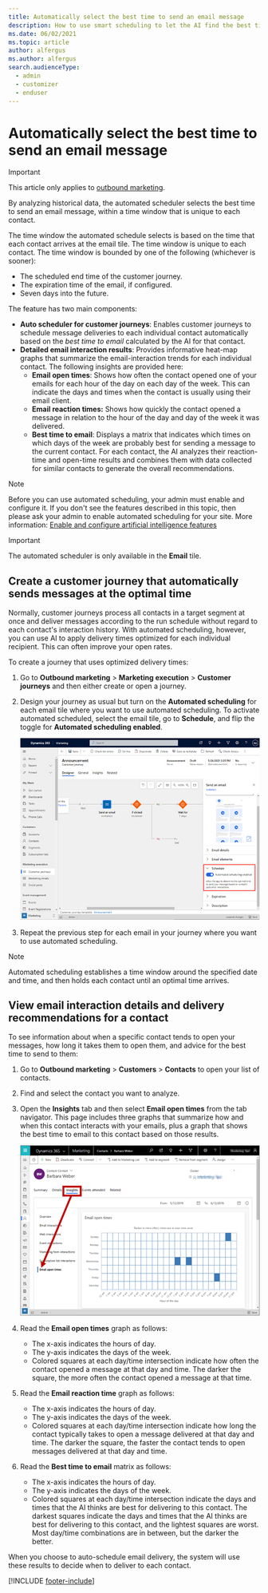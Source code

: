 ```yaml
---
title: Automatically select the best time to send an email message
description: How to use smart scheduling to let the AI find the best times and days to deliver email messages to each contact in Dynamics 365 Customer Insights - Journeys.
ms.date: 06/02/2021
ms.topic: article
author: alfergus
ms.author: alfergus
search.audienceType: 
  - admin
  - customizer
  - enduser
---
```


# Automatically select the best time to send an email message

> [!IMPORTANT]
> This article only applies to [outbound marketing](/dynamics365/marketing/user-guide).

By analyzing historical data, the automated scheduler selects the best time to send an email message, within a time window that is unique to each contact.

The time window the automated schedule selects is based on the time that each contact arrives at the email tile. The time window is unique to each contact. The time window is bounded by one of the following (whichever is sooner):

- The scheduled end time of the customer journey.
- The expiration time of the email, if configured.
- Seven days into the future.

The feature has two main components:

- **Auto scheduler for customer journeys**: Enables customer journeys to schedule message deliveries to each individual contact automatically based on the _best time to email_ calculated by the AI for that contact.
- **Detailed email interaction results**: Provides informative heat-map graphs that summarize the email-interaction trends for each individual contact. The following insights are provided here:
  - **Email open times**: Shows how often the contact opened one of your emails for each hour of the day on each day of the week. This can indicate the days and times when the contact is usually using their email client.
  - **Email reaction times:** Shows how quickly the contact opened a message in relation to the hour of the day and day of the week it was delivered.
  - **Best time to email**: Displays a matrix that indicates which times on which days of the week are probably best for sending a message to the current contact. For each contact, the AI analyzes their reaction-time and open-time results and combines them with data collected for similar contacts to generate the overall recommendations.

> [!NOTE]
> Before you can use automated scheduling, your admin must enable and configure it. If you don't see the features described in this topic, then please ask your admin to enable automated scheduling for your site. More information: [Enable and configure artificial intelligence features](admin-machine-learning.md)

> [!IMPORTANT]
> The automated scheduler is only available in the **Email** tile.

## Create a customer journey that automatically sends messages at the optimal time

Normally, customer journeys process all contacts in a target segment at once and deliver messages according to the run schedule without regard to each contact's interaction history. With automated scheduling, however, you can use AI to apply delivery times optimized for each individual recipient. This can often improve your open rates.

To create a journey that uses optimized delivery times:

1. Go to **Outbound marketing** > **Marketing execution** > **Customer journeys** and then either create or open a journey.

1. Design your journey as usual but turn on the **Automated scheduling** for each email tile where you want to use automated scheduling. To activate automated scheduled, select the email tile, go to **Schedule**, and flip the toggle for **Automated scheduling enabled**.

    ![Activate automated scheduling.](media/automated-scheduler-activate2.png "Activate automated scheduling")
        
1. Repeat the previous step for each email in your journey where you want to use automated scheduling.

> [!NOTE]
> Automated scheduling establishes a time window around the specified date and time, and then holds each contact until an optimal time arrives.

## View email interaction details and delivery recommendations for a contact

To see information about when a specific contact tends to open your messages, how long it takes them to open them, and advice for the best time to send to them:

1. Go to **Outbound marketing** > **Customers** > **Contacts** to open your list of contacts.
1. Find and select the contact you want to analyze.

1. Open the **Insights** tab and then select **Email open times** from the tab navigator. This page includes three graphs that summarize how and when this contact interacts with your emails, plus a graph that shows the best time to email to this contact based on those results.

    ![Enter the keyword name.](media/automated-scheduler-insights.png "Enter the keyword name")

1. Read the **Email open times** graph as follows:

    - The x-axis indicates the hours of day.
    - The y-axis indicates the days of the week.
    - Colored squares at each day/time intersection indicate how often the contact opened a message at that day and time. The darker the square, the more often the contact opened a message at that time.

1. Read the **Email reaction time** graph as follows:

    - The x-axis indicates the hours of day.
    - The y-axis indicates the days of the week.
    - Colored squares at each day/time intersection indicate how long the contact typically takes to open a message delivered at that day and time. The darker the square, the faster the contact tends to open messages delivered at that day and time.

1. Read the **Best time to email** matrix as follows:

      - The x-axis indicates the hours of day.
      - The y-axis indicates the days of the week.
      - Colored squares at each day/time intersection indicate the days and times that the AI thinks are best for delivering to this contact. The darkest squares indicate the days and times that the AI thinks are best for delivering to this contact, and the lightest squares are worst. Most day/time combinations are in between, but the darker the better.

When you choose to auto-schedule email delivery, the system will use these results to decide when to deliver to each contact.

[!INCLUDE [footer-include](./includes/footer-banner.md)]
